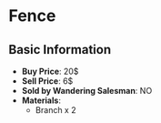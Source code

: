 # Fence

## Basic Information

- **Buy Price**: 20$
- **Sell Price**: 6$
- **Sold by Wandering Salesman**: NO
- **Materials**:
  - Branch x 2